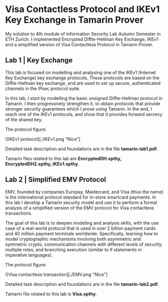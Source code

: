 # Visa Contactless Protocol and IKEv1 Key Exchange in Tamarin Prover

My solution to 4th module of Information Security Lab Autumn Semester in ETH Zurich. I implemented
Encrypted Diffie-Hellman Key Exchange, IKEv1 and a simplified version of Visa Contactless Protocol
in Tamarin Prover.

## Lab 1 | Key Exchange

This lab is focused on modelling and analysing one of the IKEv1 (Internet Key Exchange) key exchange protocols. These protocols are based on the Diffie-Hellman key exchange, and are used to set up secure, authenticated channels in the IPsec protocol suite.

In this lab, I start by modelling the basic unsigned Diffie-Hellman protocol in Tamarin. I then progressively strengthen it, to obtain protocols that provide stronger security guarantees which I prove using Tamarin. In the end, I reach one of the IKEv1 protocols, and show that it provides forward secrecy of the shared key.

The protocol figure:

![IKEv1 protocol][./IKEv1.png "Nice"]

Detailed task description and foundations are in the file **tamarin-lab1.pdf**.

Tamarin files related to this lab are **EncryptedDH.spthy, EncryptedDH2.spthy, IKEv1.spthy**.

## Lab 2 | Simplified EMV Protocol

EMV, founded by companies Europay, Mastercard, and Visa (thus the name) is the international protocol standard for in-store smartcard payments. In this lab I develop a Tamarin security model and use it to perform a formal analysis of a simplified version of the EMV protocol for Visa contactless transactions.

The goal of this lab is to deepen modeling and analysis skills, with the use case of a real-world protocol that is used in over 2 billion payment cards and 40 million payment terminals worldwide. Specifically, learning how to model cryptographic mechanisms involving both asymmetric and symmetric crypto, communication channels with different levels of security, multiple roles, and branching execution (similar to if statements in imperative languages).

The protocol figure:

![Visa contactless transaction][./EMV.png "Nice"]

Detailed task description and foundations are in the file **tamarin-lab2.pdf**.

Tamarin file related to this lab is **Visa.spthy**.
